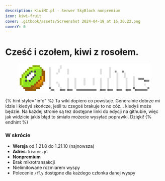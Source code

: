 ```yaml
---
description: KiwiMC.pl - Serwer SkyBlock nonpremium
icon: kiwi-fruit
cover: .gitbook/assets/Screenshot 2024-04-19 at 16.30.22.png
coverY: 0
---
```


# Cześć i czołem, kiwi z rosołem.

<figure><img src=".gitbook/assets/image.png" alt=""><figcaption></figcaption></figure>

{% hint style="info" %}
Ta wiki dopiero co powstaje. Generalnie dobrze mi idzie i kiedyś skończe, jeśli tu czegoś brakuje to no cóż... kiedyś może będzie. Na każdej stronie są tez dostępne linki do edycji na githubie, więc jak widzicie jakiś błąd to śmiało możecie wysyłać poprawki. Dzięki!
{% endhint %}

### W skrócie

* **Wersja** od 1.21.8 do 1.21.10 (najnowsza)
* **Adres**: `kiwimc.pl`
* **Nonpremium**
* Brak mikrotransakcji
* Nielimitowane rozmiarem wyspy
* Polecenie `/fly` dostępne dla każdego członka danej wyspy

###
